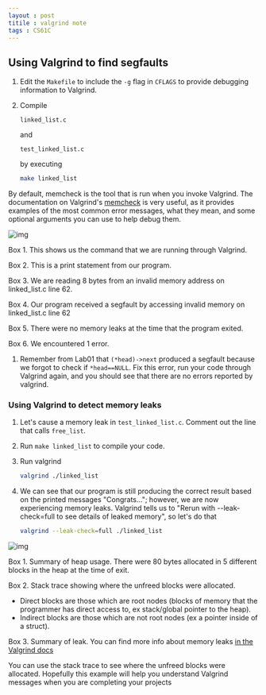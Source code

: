 ```yaml
---
layout : post
titile : valgrind note
tags : CS61C
---
```



## Using Valgrind to find segfaults

1. Edit the `Makefile` to include the `-g` flag in `CFLAGS` to provide debugging information to Valgrind.

2. Compile

   ```
   linked_list.c
   ```

   and

   ```
   test_linked_list.c
   ```

   by executing

   ```bash
   make linked_list
   ```

By default, memcheck is the tool that is run when you invoke Valgrind. The documentation on Valgrind's [memcheck](https://valgrind.org/docs/manual/mc-manual.html) is very useful, as it provides examples of the most common error messages, what they mean, and some optional arguments you can use to help debug them.

![img](https://cs61c.org/sp22/labs/lab02/valgrind_output.png)

Box 1. This shows us the command that we are running through Valgrind.

Box 2. This is a print statement from our program.

Box 3. We are reading 8 bytes from an invalid memory address on linked_list.c line 62.

Box 4. Our program received a segfault by accessing invalid memory on linked_list.c line 62

Box 5. There were no memory leaks at the time that the program exited.

Box 6. We encountered 1 error.

1. Remember from Lab01 that `(*head)->next` produced a segfault because we forgot to check if `*head==NULL`. Fix this error, run your code through Valgrind again, and you should see that there are no errors reported by valgrind.

### Using Valgrind to detect memory leaks

1. Let's cause a memory leak in `test_linked_list.c`. Comment out the line that calls `free_list`.

2. Run `make linked_list` to compile your code.

3. Run valgrind

   ```bash
   valgrind ./linked_list
   ```

4. We can see that our program is still producing the correct result based on the printed messages "Congrats..."; however, we are now experiencing memory leaks. Valgrind tells us to "Rerun with --leak-check=full to see details of leaked memory", so let's do that

   ```bash
   valgrind --leak-check=full ./linked_list
   ```

![img](https://cs61c.org/sp22/labs/lab02/valgrind_output_2.png)

Box 1. Summary of heap usage. There were 80 bytes allocated in 5 different blocks in the heap at the time of exit.

Box 2. Stack trace showing where the unfreed blocks were allocated.

* Direct blocks are those which are root nodes (blocks of memory that the programmer has direct access to, ex stack/global pointer to the heap).
* Indirect blocks are those which are not root nodes (ex a pointer inside of a struct).

Box 3. Summary of leak. You can find more info about memory leaks [in the Valgrind docs](https://www.valgrind.org/docs/manual/mc-manual.html#mc-manual.leaks)

You can use the stack trace to see where the unfreed blocks were allocated. Hopefully this example will help you understand Valgrind messages when you are completing your projects

